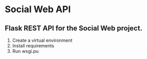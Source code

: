 # Social Web API
## Flask REST API for the Social Web project.

1. Create a virtual environment
2. Install requirements
3. Run wsgi.pu